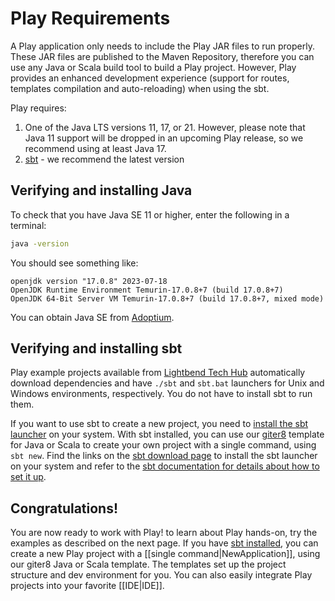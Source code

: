 <!--- Copyright (C) from 2022 The Play Framework Contributors <https://github.com/playframework>, 2011-2021 Lightbend Inc. <https://www.lightbend.com> -->

# Play Requirements

A Play application only needs to include the Play JAR files to run properly. These JAR files are published to the Maven Repository, therefore you can use any Java or Scala build tool to build a Play project. However, Play provides an enhanced development experience (support for routes, templates compilation and auto-reloading) when using the sbt.

Play requires:

1. One of the Java LTS versions 11, 17, or 21. However, please note that Java 11 support will be dropped in an upcoming Play release, so we recommend using at least Java 17.
1. [sbt](#Verifying-and-installing-sbt) - we recommend the latest version

## Verifying and installing Java

To check that you have Java SE 11 or higher, enter the following in a terminal:

```bash
java -version
```

You should see something like:

```
openjdk version "17.0.8" 2023-07-18
OpenJDK Runtime Environment Temurin-17.0.8+7 (build 17.0.8+7)
OpenJDK 64-Bit Server VM Temurin-17.0.8+7 (build 17.0.8+7, mixed mode)
```

You can obtain Java SE from [Adoptium](https://adoptium.net/).

## Verifying and installing sbt

Play example projects available from [Lightbend Tech Hub](https://developer.lightbend.com/start/?group=play) automatically download dependencies and have `./sbt` and `sbt.bat` launchers for Unix and Windows environments, respectively. You do not have to install sbt to run them.

If you want to use sbt to create a new project, you need to [install the sbt launcher](https://www.scala-sbt.org/download.html) on your system. With sbt installed, you can use our [giter8](http://www.foundweekends.org/giter8/) template for Java or Scala to create your own project with a single command, using `sbt new`. Find the links on the [sbt download page](https://www.scala-sbt.org/download.html) to install the sbt launcher on your system and refer to the [sbt documentation for details about how to set it up](https://www.scala-sbt.org/release/docs/Setup-Notes.html).

## Congratulations!

You are now ready to work with Play! to learn about Play hands-on, try the examples as described on the next page. If you have [sbt installed](https://www.scala-sbt.org/1.x/docs/Setup.html), you can create a new Play  project with a [[single command|NewApplication]], using our giter8 Java or Scala template. The templates set up the project structure and dev environment for you. You can also easily integrate Play projects into your favorite [[IDE|IDE]].
